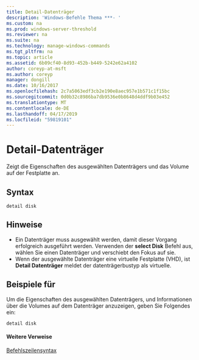 ```yaml
---
title: Detail-Datenträger
description: 'Windows-Befehle Thema ***- '
ms.custom: na
ms.prod: windows-server-threshold
ms.reviewer: na
ms.suite: na
ms.technology: manage-windows-commands
ms.tgt_pltfrm: na
ms.topic: article
ms.assetid: 6b09cf40-8d93-452b-b449-5242e62a4102
author: coreyp-at-msft
ms.author: coreyp
manager: dongill
ms.date: 10/16/2017
ms.openlocfilehash: 2c7a5063edf3cb2e190e8aec957e1b571c1f15bc
ms.sourcegitcommit: 0d0b32c8986ba7db9536e0b8648d4ddf9b03e452
ms.translationtype: MT
ms.contentlocale: de-DE
ms.lasthandoff: 04/17/2019
ms.locfileid: "59819101"
---
```

# <a name="detail-disk"></a>Detail-Datenträger



Zeigt die Eigenschaften des ausgewählten Datenträgers und das Volume auf der Festplatte an.

## <a name="syntax"></a>Syntax

```
detail disk
```

## <a name="remarks"></a>Hinweise

-   Ein Datenträger muss ausgewählt werden, damit dieser Vorgang erfolgreich ausgeführt werden. Verwenden der **select Disk** Befehl aus, wählen Sie einen Datenträger und verschiebt den Fokus auf sie.
-   Wenn der ausgewählte Datenträger eine virtuelle Festplatte (VHD), ist **Detail Datenträger** meldet der datenträgerbustyp als virtuelle.

## <a name="BKMK_examples"></a>Beispiele für

Um die Eigenschaften des ausgewählten Datenträgers, und Informationen über die Volumes auf dem Datenträger anzuzeigen, geben Sie Folgendes ein:
```
detail disk
```

#### <a name="additional-references"></a>Weitere Verweise

[Befehlszeilensyntax](command-line-syntax-key.md)

